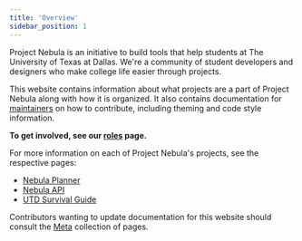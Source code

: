 ```yaml
---
title: 'Overview'
sidebar_position: 1
---
```


Project Nebula is an initiative to build tools that help students at The
University of Texas at Dallas. We're a community of student developers and
designers who make college life easier through projects.

This website contains information about what projects are a part of Project
Nebula along with how it is organized. It also contains documentation for
[maintainers](/docs/maintainers/overview) on how to contribute, including theming
and code style information.

**To get involved, see our [roles](/docs/about/roles/overview) page.**

For more information on each of Project Nebula's projects, see the respective
pages:

- [Nebula Planner](/docs/about/projects/planner)
- [Nebula API](/docs/about/projects/api)
- [UTD Survival Guide](/docs/about/projects/utd-survival-guide)

Contributors wanting to update documentation for this website should consult the
[Meta](/docs/maintainers/website/create-a-page) collection of pages.
